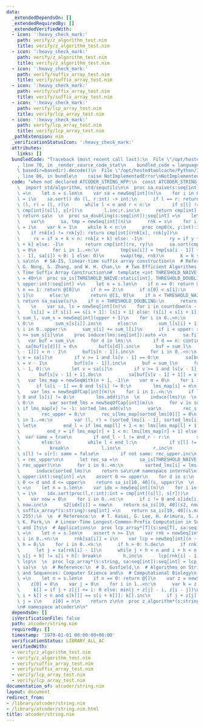 ```yaml
---
data:
  _extendedDependsOn: []
  _extendedRequiredBy: []
  _extendedVerifiedWith:
  - icon: ':heavy_check_mark:'
    path: verify/z_algorithm_test.nim
    title: verify/z_algorithm_test.nim
  - icon: ':heavy_check_mark:'
    path: verify/z_algorithm_test.nim
    title: verify/z_algorithm_test.nim
  - icon: ':heavy_check_mark:'
    path: verify/suffix_array_test.nim
    title: verify/suffix_array_test.nim
  - icon: ':heavy_check_mark:'
    path: verify/suffix_array_test.nim
    title: verify/suffix_array_test.nim
  - icon: ':heavy_check_mark:'
    path: verify/lcp_array_test.nim
    title: verify/lcp_array_test.nim
  - icon: ':heavy_check_mark:'
    path: verify/lcp_array_test.nim
    title: verify/lcp_array_test.nim
  _pathExtension: nim
  _verificationStatusIcon: ':heavy_check_mark:'
  attributes:
    links: []
  bundledCode: "Traceback (most recent call last):\n  File \"/opt/hostedtoolcache/Python/3.8.5/x64/lib/python3.8/site-packages/onlinejudge_verify/documentation/build.py\"\
    , line 70, in _render_source_code_stat\n    bundled_code = language.bundle(stat.path,\
    \ basedir=basedir).decode()\n  File \"/opt/hostedtoolcache/Python/3.8.5/x64/lib/python3.8/site-packages/onlinejudge_verify/languages/nim.py\"\
    , line 86, in bundle\n    raise NotImplementedError\nNotImplementedError\n"
  code: "when not declared ATCODER_STRING_HPP:\n  const ATCODER_STRING_HPP* = 1\n\n\
    \  import std/algorithm, std/sequtils\n\n  proc sa_naive(s:seq[int]):seq[int]\
    \ =\n    let n = s.len\n    var sa = newSeq[int](n)\n    for i in 0..<n:sa[i]\
    \ = i\n    sa.sort() do (l, r:int) -> int:\n      if l == r: return 0\n      var\
    \ (l, r) = (l, r)\n      while l < n and r < n:\n        if s[l] != s[r]: return\
    \ cmp[int](s[l], s[r])\n        l.inc;r.inc\n      return cmp[int](n, l)\n   \
    \ return sa\n  \n  proc sa_doubling(s:seq[int]):seq[int] =\n    let n = s.len\n\
    \    var\n      sa, tmp = newSeq[int](n)\n      rnk = s\n    for i in 0..<n:sa[i]\
    \ = i\n    var k = 1\n    while k < n:\n      proc cmp0(x, y:int):int =\n    \
    \    if rnk[x] != rnk[y]: return cmp[int](rnk[x], rnk[y])\n        let\n     \
    \     rx = if x + k < n: rnk[x + k] else: -1\n          ry = if y + k < n: rnk[y\
    \ + k] else: -1\n        return cmp[int](rx, ry)\n      sa.sort(cmp0)\n      tmp[sa[0]]\
    \ = 0\n      for i in 1..<n:\n        tmp[sa[i]] = tmp[sa[i - 1]] + (if cmp0(sa[i\
    \ - 1], sa[i]) < 0: 1 else: 0)\n      swap(tmp, rnk)\n      k = k shl 1\n    return\
    \ sa\n\n  # SA-IS, linear-time suffix array construction\n  # Reference:\n  #\
    \ G. Nong, S. Zhang, and W. H. Chan,\n  # Two Efficient Algorithms for Linear\
    \ Time Suffix Array Construction\n#  template <int THRESHOLD_NAIVE = 10, int THRESHOLD_DOUBLING\
    \ = 40>\n  proc sa_is[THRESHOLD_NAIVE:static[int], THRESHOLD_DOUBLING:static[int]](s:seq[int],\
    \ upper:int):seq[int] =\n    let n = s.len\n    if n == 0: return @[]\n    if\
    \ n == 1: return @[0]\n    if n == 2:\n      if s[0] < s[1]:\n        return @[0,\
    \ 1]\n      else:\n        return @[1, 0]\n    if n < THRESHOLD_NAIVE:\n     \
    \ return sa_naive(s)\n    if n < THRESHOLD_DOUBLING:\n      return sa_doubling(s)\n\
    \    \n    var sa, ls = newSeq[int](n)\n    for i in countdown(n - 2, 0):\n  \
    \    ls[i] = if s[i] == s[i + 1]: ls[i + 1] else: (s[i] < s[i + 1]).int\n    var\
    \ sum_l, sum_s = newSeq[int](upper + 1)\n    for i in 0..<n:\n      if ls[i] ==\
    \ 0:\n        sum_s[s[i]].inc\n      else:\n        sum_l[s[i] + 1].inc\n    for\
    \ i in 0..upper:\n      sum_s[i] += sum_l[i]\n      if i < upper: sum_l[i + 1]\
    \ += sum_s[i]\n\n    proc induce(lms:seq[int]):auto =\n      sa.fill(-1)\n   \
    \   var buf = sum_s\n      for d in lms:\n        if d == n: continue\n      \
    \  sa[buf[s[d]]] = d\n        buf[s[d]].inc\n      buf = sum_l\n      sa[buf[s[n\
    \ - 1]]] = n - 1\n      buf[s[n - 1]].inc\n      for i in 0..<n:\n        let\
    \ v = sa[i]\n        if v >= 1 and ls[v - 1] == 0:\n          sa[buf[s[v - 1]]]\
    \ = v - 1\n          buf[s[v - 1]].inc\n      buf = sum_l\n      for i in countdown(n\
    \ - 1, 0):\n        let v = sa[i]\n        if v >= 1 and ls[v - 1] != 0:\n   \
    \       buf[s[v - 1] + 1].dec\n          sa[buf[s[v - 1] + 1]] = v - 1\n  \n \
    \   var lms_map = newSeqWith(n + 1, -1)\n    var m = 0\n    for i in 1..<n:\n\
    \      if ls[i - 1] == 0 and ls[i] != 0:\n        lms_map[i] = m\n        m.inc\n\
    \    var lms = newSeqOfCap[int](m)\n    for i in 1..<n:\n      if ls[i - 1] ==\
    \ 0 and ls[i] != 0:\n        lms.add(i)\n  \n    induce(lms)\n  \n    if m !=\
    \ 0:\n      var sorted_lms = newSeqOfCap[int](m)\n      for v in sa:\n       \
    \ if lms_map[v] != -1: sorted_lms.add(v)\n      var\n        rec_s = newSeq[int](m)\n\
    \        rec_upper = 0;\n      rec_s[lms_map[sorted_lms[0]]] = 0\n      for i\
    \ in 1..<m:\n        var (l, r) = (sorted_lms[i - 1], sorted_lms[i])\n       \
    \ let\n          end_l = if lms_map[l] + 1 < m: lms[lms_map[l] + 1] else: n\n\
    \          end_r = if lms_map[r] + 1 < m: lms[lms_map[r] + 1] else: n\n      \
    \  var same = true\n        if end_l - l != end_r - r:\n          same = false\n\
    \        else:\n          while l < end_l:\n            if s[l] != s[r]:\n   \
    \           break\n            l.inc\n            r.inc\n          if l == n or\
    \ s[l] != s[r]: same = false\n        if not same: rec_upper.inc\n        rec_s[lms_map[sorted_lms[i]]]\
    \ = rec_upper\n\n      let rec_sa =\n        sa_is[THRESHOLD_NAIVE, THRESHOLD_DOUBLING](rec_s,\
    \ rec_upper)\n\n      for i in 0..<m:\n        sorted_lms[i] = lms[rec_sa[i]]\n\
    \      induce(sorted_lms)\n    return sa\n\n# namespace internal\n  \n  proc suffix_array*(s:seq[int],\
    \ upper:int):seq[int] =\n    assert 0 <= upper\n    for d in s:\n      assert\
    \ 0 <= d and d <= upper\n    return sa_is[10, 40](s, upper)\n  \n  proc suffix_array*[T](s:seq[T]):seq[int]\
    \ =\n    let n = s.len\n    var idx = newSeq[int](n)\n    for i in 0..<n: idx[i]\
    \ = i\n    idx.sort(proc(l,r:int):int = cmp[int](s[l], s[r]))\n    var s2 = newSeq[int](n)\n\
    \    var now = 0\n    for i in 0..<n:\n      if i != 0 and s[idx[i - 1]] != s[idx[i]]:\
    \ now.inc\n      s2[idx[i]] = now\n    return sa_is[10, 40](s2, now)\n  \n  proc\
    \ suffix_array*(s:string):seq[int] =\n    return sa_is[10, 40](s.mapIt(it.int),\
    \ 255);\n  \n  # Reference:\n  # T. Kasai, G. Lee, H. Arimura, S. Arikawa, and\
    \ K. Park,\n  # Linear-Time Longest-Common-Prefix Computation in Suffix Arrays\
    \ and Its\n  # Applications\n  proc lcp_array*[T](s:seq[T], sa:seq[int]):seq[int]\
    \ =\n    let n = s.len\n    assert n >= 1\n    var rnk = newSeq[int](n)\n    for\
    \ i in 0..<n:\n      rnk[sa[i]] = i\n    var lcp = newSeq[int](n - 1)\n    var\
    \ h = 0;\n    for i in 0..<n:\n      if h > 0: h.dec\n      if rnk[i] == 0: continue\n\
    \      let j = sa[rnk[i] - 1]\n      while j + h < n and i + h < n:\n        if\
    \ s[j + h] != s[i + h]: break\n        h.inc\n      lcp[rnk[i] - 1] = h\n    return\
    \ lcp\n  \n  proc lcp_array*(s:string, sa:seq[int]):seq[int] = lcp_array(s.mapIt(it.int),\
    \ sa)\n  \n  # Reference:\n  # D. Gusfield,\n  # Algorithms on Strings, Trees,\
    \ and Sequences: Computer Science and\n  # Computational Biology\n  proc z_algorithm*[T](s:seq[T]):seq[T]\
    \ =\n    let n = s.len\n    if n == 0: return @[]\n    var z = newSeq[int](n)\n\
    \    z[0] = 0\n    var j = 0\n    for i in 1..<n:\n      var k = z[i].addr\n \
    \     k[] = if j + z[j] <= i: 0 else: min(j + z[j] - i, z[i - j])\n      while\
    \ i + k[] < n and s[k[]] == s[i + k[]]: k[].inc\n      if j + z[j] < i + z[i]:\
    \ j = i\n    z[0] = n\n    return z\n\n  proc z_algorithm*(s:string):auto = z_algorithm(s.mapIt(it.int))\n\
    \n# namespace atcoder\n\n"
  dependsOn: []
  isVerificationFile: false
  path: atcoder/string.nim
  requiredBy: []
  timestamp: '1970-01-01 00:00:00+00:00'
  verificationStatus: LIBRARY_ALL_AC
  verifiedWith:
  - verify/z_algorithm_test.nim
  - verify/z_algorithm_test.nim
  - verify/suffix_array_test.nim
  - verify/suffix_array_test.nim
  - verify/lcp_array_test.nim
  - verify/lcp_array_test.nim
documentation_of: atcoder/string.nim
layout: document
redirect_from:
- /library/atcoder/string.nim
- /library/atcoder/string.nim.html
title: atcoder/string.nim
---
```

